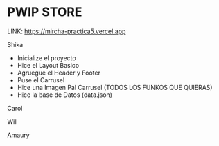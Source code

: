 # PWIP STORE

LINK: https://mircha-practica5.vercel.app

Shika 

- Inicialize el proyecto
- Hice el Layout Basico
- Agruegue el Header y Footer
- Puse el Carrusel
- Hice una Imagen Pal Carrusel (TODOS LOS FUNKOS QUE QUIERAS)
- Hice la base de Datos (data.json)

Carol

Will

Amaury

